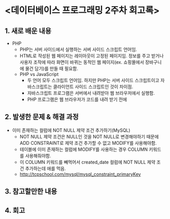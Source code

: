<데이터베이스 프로그래밍 2주차 회고록>
=============================

## 1. 새로 배운 내용
* PHP
  * PHP는 서버 사이드에서 실행하는 서버 사이드 스크립트 언어임.
  * HTML로 작성된 웹 페이지는 레이아웃이 고정된 페이지임. 정보를 주고 받거나 사용자 조작에 따라 화면이 바뀌는 동적인 웹 페이지(ex. 쇼핑몰에서 장바구니에 물건 담기)를 만들 때 필요함.
  * PHP vs JavaScript
    * 두 언어 모두 스크립트 언어임. 하지만 PHP는 서버 사이드 스크립트이고 자바스크립트는 클라이언트 사이드 스크립트인 것이 차이점.
    * 자바스크립트 프로그램은 서버에서 내려받아 웹 브라우저에서 실행함.
    * PHP 프로그램은 웹 브라우저가 코드를 내려 받기 전에  

## 2. 발생한 문제 & 해결 과정
* 이미 존재하는 컬럼에 NOT NULL 제약 조건 추가하기(MySQL)
  * NOT NULL 제약 조건은 NULL인 것을 NOT NULL로 변경해야하기 때문에 ADD CONSTRAINT로 제약 조건 추가할 수 없고 MODIFY를 사용해야함.
  * 테이블에 이미 존재하는 컬럼에 MODIFY를 사용하는 경우 COLUMN 키워드를 사용해줘야함.
  * 이 COLUMN 키워드를 빼먹어서 created_date 컬럼에 NOT NULL 제약 조건 추가하는데 애를 먹음.
  * <http://tcpschool.com/mysql/mysql_constraint_primaryKey>

## 3. 참고할만한 내용

## 4. 회고
